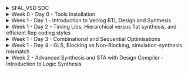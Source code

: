 
<details>
  <Summary> SFAL_VSD SOC</summary>

  This project is to create an SOC from specifications to netlist.
</details>
<details>
  <Summary> Week 0 - Day 0 - Tools Installation</summary>

  All the instructions for installation of required tools can be found here:
  - **SYSTEM CHECK**
    - 6GB RAM, 50 GB HDD
    - Ubuntu 20.04+
    - 4vCPU
    
  - **TOOL CHECK**
    - **Yosys**
      - $ sudo apt-get update
      - $ git clone https://github.com/YosysHQ/yosys.git
      - $ cd yosys
      - $ sudo apt install make (If make is not installed please install it) 
      - $ sudo apt-get install build-essential clang bison flex \
            libreadline-dev gawk tcl-dev libffi-dev git \
            graphviz xdot pkg-config python3 libboost-system-dev \
            libboost-python-dev libboost-filesystem-dev zlib1g-dev
      - $ make config-gcc
      - $ make 
      - $ sudo make install
      - ![Alt Text](images/yosys.jpg) 
    - **Iverilog** - Steps to install iverilog
      - sudo apt-get update
      - sudo apt-get install iverilog
      - ![Alt Text](images/iverilog.jpg)
    - **GTKWAVE** - Steps to install gtkwave
      - sudo apt-get update
      - sudo apt install gtkwave
      - ![Alt Text](images/gtkwave.jpg)

    - **ngspice** - After downloading the tarball from https://sourceforge.net/projects/ngspice/files/ to a local directory, unpack it using:
      - $ tar -zxvf ngspice-37.tar.gz
      - $ cd ngspice-37
      - $ mkdir release
      - $ cd release
      - $ ../configure  --with-x --with-readline=yes --disable-debug
      - $ make
      - $ sudo make install
    - **magic**
      - $ sudo apt-get install m4
      - $ sudo apt-get install tcsh
      - $ sudo apt-get install csh
      - $ sudo apt-get install libx11-dev
      - $ sudo apt-get install tcl-dev tk-dev
      - $ sudo apt-get install libcairo2-dev
      - $ sudo apt-get install mesa-common-dev libglu1-mesa-dev
      - $ sudo apt-get install libncurses-dev
      - git clone https://github.com/RTimothyEdwards/magic
      - cd magic
      - ./configure
      - make
      - make install

</details>

<details>
  <Summary> Week 1 - Day 1 - Introduction to Verilog RTL Design and Synthesis</summary>
  
  - **Introduction to iverilog testbench**
    - RTL Design adherence to the initial architecture specifications is checked by simulation of the design using a simulator tool. That simulator tool we are using here is iverilog.
    - Design is actual verilog/system verilog code with intended functionality. Has primary inputs and outputs in form of wires or logic/registers/memory elements.
    - Testbench is a set of stimulus applied with delays and initialisation to ensure that design meets functionality. Does not have any primary inputs or outputs.
    - Simulator looks for changes in the input signals, based on this, checks its influence on output signals.

  - **Labs using iverilog and gtkwave**
    - used iverilog to simulate design and testbench of good mux
    - used gtkwave to view the dumped "value change dump" or vcd file
    - learnt to use iverilog and gtkwave commands
    - saw the design and tb files
   
  - **Introduction to Yosys and Logic Synthesis**
    - used Yosys as the synthesizer tool, learnt what synthesis meant
    - learnt about yosys setup and verification flow, tb for netlist is same as that of rtl design
    - Learnt about rtl design, synthesis and its illustration, library cells, flavours of library cells
    - Also learnt about usage of faster versus slower cells, need wider transistors and why we need them

  - **Labs using Yosys and Sky103PDKs**
    - Synthesised good mux using yosys
    - OBSERVATION made: I saw only one type of library cell (constrasting to the video) and therefore my good mux design was synthesised using only that library cell
    - the library cell was sky130_fd_sc_hd__tt_025C_1v80.lib
    - good mux finally synthesised and the cells it inferred was just 1 2_1 mux cell since only one lib file was there.
    - **Commands used:**
      - read_liberty -lib lib/sky130_fd_sc_hd__tt_025C_1v80.lib
      - read_verilog verilog_files/good_mux.v
      - hierarchy -top good_mux
      - synth -top good_mux
      - abc -liberty lib/sky130_fd_sc_hd__tt_025C_1v80.lib
      - show
      - write_verilog -noattr synth_out.v
    - **Images for this lab**
      - ![Alt Text](images/Day1images/cell_selection_day1_vsd.jpg)
      - ![Alt Text](images/Day1images/faster_slowercells_day1_vsd.jpg)
      - ![Alt Text](images/Day1images/gate_flavor1_day1_vsd.jpg)
      - ![Alt Text](images/Day1images/gate_flavor2_day1_vsd.jpg)
      - ![Alt Text](images/Day1images/good,uxdesign_Day1_vsd.jpg)
      - ![Alt Text](images/Day1images/goodmuxtb_Day1_vsd.jpg)
      - ![Alt Text](images/Day1images/gtkwave1_Day1_vsd.jpg)
      - ![Alt Text](images/Day1images/installations_Day1_VSD.jpg)
      - ![Alt Text](images/Day1images/yosys_setupflow_day1_vsd.jpg)
      - ![Alt Text](images/Day1images/yosys_verificationflow_day1_vsd.jpg)
      - ![Alt Text](images/Day1images/iverilog1_Day1_vsd.jpg)
      - ![Alt Text](images/Day1images/libcells_day1_vsd.jpg)
      - ![Alt Text](images/Day1images/rtldesign_day1_vsd.jpg)
      - ![Alt Text](images/Day1images/simulator_flow_Day1_vsd.jpg)
      - ![Alt Text](images/Day1images/synthesis_day1_vsd.jpg)
      - ![Alt Text](images/Day1images/synthesis_illustration_day1_vsd.jpg)
      - ![Alt Text](images/Day1images/testbench_Day1_VSD.jpg)
      - ![Alt Text](images/Day1images/yosys_lab3_1_day1_vsd.jpg)
      - ![Alt Text](images/Day1images/yosys_lab3_2_day1_vsd.jpg)
      - ![Alt Text](images/Day1images/yosys_lab3_3_day1_vsd.jpg)
      - ![Alt Text](images/Day1images/yosys_lab3_4_day1_vsd.jpg)
      - ![Alt Text](images/Day1images/yosys_lab3_5_day1_show_vsd.jpg)
      - ![Alt Text](images/Day1images/yosys_lab3_6_day1_show_vsd.jpg)
      - ![Alt Text](images/Day1images/yosys_lab3_7_day1_netlist_vsd.jpg)
      - ![Alt Text](images/Day1images/yosys_lab3_day1_vsd.jpg)

</details>

<details>
  <Summary> Week 1 - Day 2 - Timing Libs, Hierarchical versus flat synthesis, and efficient flop coding styles</summary>

  - **Introduction to Timing Libs**
  - **Hierarchical Versus Flat Synthesis**
  - **Various Flop Coding Styles and Optimisations**
  - **Images for this lab**
    - ![Alt Text](images/Day2images/why_flops_Day2_VSD.jpg)
    - ![Alt Text](images/Day2images/why_flops2_Day2_VSD.jpg)
    - ![Alt Text](images/Day2images/why_flops1_Day2_VSD.jpg)
    - ![Alt Text](images/Day2images/libcell_day2_vsd.jpg)
    - ![Alt Text](images/Day2images/libcell1_Day2_vsd.jpg)
    - ![Alt Text](images/Day2images/libcell2_Day2_vsd.jpg)
    - ![Alt Text](images/Day2images/libcell3_Day2_vsd.jpg)
    - ![Alt Text](images/Day2images/hier_synth_Day2_vsd.jpg)
    - ![Alt Text](images/Day2images/hier_synth1_Day2_vsd.jpg)
    - ![Alt Text](images/Day2images/hier_synth2_Day2_vsd.jpg)
    - ![Alt Text](images/Day2images/hier_synth3_Day2_vsd.jpg)
    - ![Alt Text](images/Day2images/hier_synth4_flat_Day2_vsd.jpg)
    - ![Alt Text](images/Day2images/and2_0_lib_Day2_vsd.jpg)
    - ![Alt Text](images/Day2images/and2_2_lib_Day2_vsd.jpg)
    - ![Alt Text](images/Day2images/and2_4_lib_Day2_vsd.jpg)
    - ![Alt Text](images/Day2images/mul2_synth_1_Day2_vsd.jpg)
    - ![Alt Text](images/Day2images/mul2_synth_2_Day2_vsd.jpg)
    - ![Alt Text](images/Day2images/mul2_synth_Day2_vsd.jpg)
    - ![Alt Text](images/Day2images/mult8_synth1_Day2_vsd.jpg)
    - ![Alt Text](images/Day2images/mult8_synth_Day2_vsd.jpg)
    - ![Alt Text](images/Day2images/async_set_synth1_Day2_vsd.jpg)
    - ![Alt Text](images/Day2images/async_set_synth_2_Day2_vsd.jpg)
    - ![Alt Text](images/Day2images/async_set_synth_Day2_vsd.jpg)
    - ![Alt Text](images/Day2images/async_sync_rst_codingstyles1_Day2_vsd.jpg)
    - ![Alt Text](images/Day2images/async_sync_rst_codingstyles_Day2_vsd.jpg)
    - ![Alt Text](images/Day2images/asyncres_Day2_vsd.jpg)
    - ![Alt Text](images/Day2images/asyncres_synth_day2_vsd.jpg)
    - ![Alt Text](images/Day2images/asyncset_Day2_vsd.jpg)
    - ![Alt Text](images/Day2images/dff_asyncres_synth_show_Day2_vsd.jpg)
    - ![Alt Text](images/Day2images/pvt_concept_Day2_vsd.jpg)
    - ![Alt Text](images/Day2images/stackedpmosbad_Day2_vsd.jpg)
    - ![Alt Text](images/Day2images/submod1_1_Day2_vsd.jpg)
    - ![Alt Text](images/Day2images/submod1_2_Day2_vsd.jpg)
    - ![Alt Text](images/Day2images/submod1_Day2_vsd.jpg)
    - ![Alt Text](images/Day2images/syncres_Day2_vsd.jpg)
    - ![Alt Text](images/Day2images/syncres_synth1_Day2_vsd.jpg)
    - ![Alt Text](images/Day2images/syncres_synth2_Day2_vsd.jpg)
    - ![Alt Text](images/Day2images/synth_asyncres_day2_vsd.jpg) 
    
</details>  

<details>
  <Summary> Week 1 - Day 3 - Combinational and Sequential Optimisations</summary>

  - **Introduction to Optimisations**
  - **Combinational Logic Optimisations**
  - **Sequential Logic Optimisations**
  - **Sequential Logic Optimisations for unused outputs**
  - **Images for this lab**
    - ![Alt Text](images/Day3images/absorptionlaw_Day3_vsd.jpg)
    - ![Alt Text](images/Day3images/ddfconst12_Day3_vsd.jpg)
    - ![Alt Text](images/Day3images/dffconst12_Day3_vsd.jpg)
    - ![Alt Text](images/Day3images/dffconst1_sim_Day3_vsd.jpg)
    - ![Alt Text](images/Day3images/dffconst1_synth_Day3_vsd.jpg)
    - ![Alt Text](images/Day3images/dffconst2_Day3_vsd.jpg)
    - ![Alt Text](images/Day3images/dffconst2_sim_Day3_vsd.jpg)
    - ![Alt Text](images/Day3imagesdffconst3_Day3_vsd.jpg)
    - ![Alt Text](images/Day3images/dffconst3_sim_day3_vsd.jpg)
    - ![Alt Text](images/Day3images/dffconst3_synth_Day3_vsd.jpg)
    - ![Alt Text](images/Day3images/dffconst4_Day3_vsd.jpg)
    - ![Alt Text](images/Day3images/dffconst4_sim_Day3_vsd.jpg)
    - ![Alt Text](images/Day3images/dffconst4_synth_Day3_vsd.jpg)
    - ![Alt Text](images/Day3images/dffconst5_Day3_vsd.jpg)
    - ![Alt Text](images/Day3images/dffconst5_sim_Day3_vsd.jpg)
    - ![Alt Text](images/Day3images/dffconst5_synth_Day3_vsd.jpg)
    - ![Alt Text](images/Day3images/multiplemodule_opt2_Day3_vsd.jpg)
    - ![Alt Text](images/Day3images/multiplemodule_opt2_synth_Day3_vsd.jpg)
    - ![Alt Text](images/Day3images/multiplemodule_opt_Day3_vsd.jpg)
    - ![Alt Text](images/Day3images/multiplemodule_opt_synth_Day3_vsd.jpg)
    - ![Alt Text](images/Day3images/optchk4_Day3_vsd.jpg)
    - ![Alt Text](images/Day3images/optimisa_Day3_vsd.jpg)
    - ![Alt Text](images/Day3images/seq_optimisa_Day3_vsd.jpg)
    - ![Alt Text](images/Day3images/synth_optchk2_Day3_vsd.jpg)
    - ![Alt Text](images/Day3images/synth_optchk2_show_Day3_vsd.jpg)
    - ![Alt Text](images/Day3images/synth_optchk3_Day3_vsd.jpg)
    - ![Alt Text](images/Day3images/synth_optchk4_Day3_vsd.jpg)
    - ![Alt Text](images/Day3images/synth_optchk_Day3_vsd.jpg)
    - ![Alt Text](images/Day3images/synth_optchk_show_Day3_vsd.jpg)

</details> 

<details>
  <Summary> Week 1 - Day 4 - GLS, Blocking vs Non-Blocking, simulation-synthesis mismatch</summary>

  - **GLS, Synthesis-Simulation Mismatch, and Blocking vs Non-Blocking Statements**
    - Missing Sensitivity List
      - GLS introduction and flow with iverilog
      - ![Alt Text](images/Day4images/GLSiverilog_flow_Day4_vsd.jpg)
      - ![Alt Text](images/Day4images/GLSintro_Day4_vsd.jpg)
      - Simulator works mainly on activity - changes in signal values whereas synthesiser only sees functionality
      - therefore having a correct and complete sensitivity list for always blocks is necessary to avoid synthesis simulation mismatch
      - Eg of a mux, difference between always@(sel) and always@(*) is highlighted
      - ![Alt Text](images/Day4images/misssensitvity_synthsimmismatch_Day4_vsd.jpg)
    - Blocking and Non-Blocking statements
      - Caveat with blocking nonblocking statements are discussed
      - Example of aiming for a shift register is used
      - if blocking assignment is used it is seen as a single flop instead of two flops, this is wrong, as all statements are evaluated in order and assignment of rhs to lhs happens before moving on to next statement, giving wrong behaviour
      - ![Alt Text](images/Day4images/blockingstatementcaveat1_synthsimmismatch_Day4_vsd.jpg)
      - ![Alt Text](images/Day4images/blockingstatementcaveat2_synthsimmismatch_Day4_vsd.jpg)
      - So always use non blocking statement for sequential logic generation, as in non-blocking order of statements do not matter and all rhs is evaluated before all lhs.
      - ![Alt Text](images/Day4images/blockingstatementcaveat_synthsimmismatch_Day4_vsd.jpg)
  - **Labs on GLS and Synthesis-Simulation Mismatch**
    - Example of ternary operator based mux used
    - simulated, synthesised and got netlist, these are the results I got
    - ![Alt Text](images/Day4images/ternaryop_gls_lab_day4_vsd.jpg)
    - ![Alt Text](images/Day4images/ternaryop_gls_lab_realnetlist_day4_vsd.jpg)
    - but this was the expected netlist output
    - ![Alt Text](images/Day4images/ternaryop_gls_lab_expectednetlist_day4_vsd.jpg)
    - Ran to get GLS netlist next to get smae simulation result
    - ![Alt Text](images/Day4images/ternaryop_gls_lab_postglssim_day4_vsd.jpg)
    - Second example showed synthesis and simulation mismatch for bad mux
    - ![Alt Text](images/Day4images/badmuxsynthsim_mismatch_Day4_vsd.jpg)
    - **Commands used to get GLS**
      - iverilog my_lib/verilog_model/primitives.v my_lib/verilog_model/sky130_fd_sc_hd.v ternary_operator_netlist.v verilog_files/tb_ternary_operator_mux.v
      - ./a.out
      - gtkwave tb_ternary_operator_mux.vcd

  - **Labs on Synthesis-Simulation Mismatch for Blocking Statements**
    - exmaples of synthesis simulation mismatch for blocking statements here
    - ![Alt Text](images/Day4images/blockingcaveat_Day4_vsd.jpg)
    - ![Alt Text](images/Day4images/blcokingcaveatsynthsimmismatch_Day4_vsd.jpg)

</details> 

<details>
  <Summary> Week 2 - Advanced Synthesis and STA with Design Compiler - Introduction to Logic Synthesis </summary>

  - **Day1 - Lecture 1 - Introduction to the course**
    - **Common terminology used are**
    - Synopsys Design Constraints or SDC is commonly used in industry. It is based on tool command language or tcl.
    - We do a lab of using an imaginary library to invoke DC and see what happens - it is not able to read the yourlibrary.lib file.
    - So, we see that if we write the netlist, it is written in the form of gtech cells. Gtech in DC is the virtual library in DC's memory to understand the design.
    - Even after giving the sky130 library file, it gives same wrong output
    - So, what is missing is the two environment variables to be set to the target sky130 library ie the link_library and the target_library.
    - After that we need to set link library, here * represents all libraries loaded previously in DC's memory.
    - This, inclusing * is so that we don't override the existing loaded libraries in DC's memory, just append my new library to be considered into the DC's memory.
    - Now, it clearly shows linking and loading the design into DC's memory.
  - **Lecture 2 - Introduction to DC and tool**
    - **Lab 1 - Invoking DC Basic Setup**
      - DC tool basic setup was dicussed how to setup link library, target library, how the library file highlights different characteristics of the standard cell and technology.
    - **Lab 2 - Introduction to DDC GUI with Design Vision**
    - **Lab3 - DC Synopsys DC Setup**
      - ![Alt Text](images/Day5_DCDay1_images/yosys_lab3_1_day1_vsd.jpg)
      - ![Alt Text](images/Day5_DCDay1_images/yosys_lab3_2_day1_vsd.jpg)
      - ![Alt Text](images/Day5_DCDay1_images/yosys_lab3_3_day1_vsd.jpg)
      - ![Alt Text](images/Day5_DCDay1_images/yosys_lab3_4_day1_vsd.jpg)
      - ![Alt Text](images/Day5_DCDay1_images/yosys_lab3_5_day1_show_vsd.jpg)
      - ![Alt Text](images/Day5_DCDay1_images/yosys_lab3_6_day1_show_vsd.jpg)
      - ![Alt Text](images/Day5_DCDay1_images/yosys_lab3_7_day1_netlist_vsd.jpg)
      - ![Alt Text](images/Day5_DCDay1_images/yosys_lab3_day1_vsd.jpg)
  - **Lecture 3- TCL Quick Refresher**
    - Basic concepts of tcl, code basics etc were discussed.
    - **Lab4 - TCL Commands**
  - **Images for the above labs**
    - ![Alt Text](images/Day5_DCDay1_images/cell_selection_day1_vsd.jpg)
    - ![Alt Text](images/Day5_DCDay1_images/gtkwave1_Day1_vsd.jpg)

  - **Day 2 - Basics of STA**
    - **Lecture 4 - Intro to STA**
      - Basics of STA concepts were described and learnt in great detail, with examples and diagrams.
    - **Lecture 5 - What are Constraints**
      - Constraints are dicussed and transition time and output loads dicussed. Their impact on STA discussed.
    - **Lecture 6 - Input Trans and Output Load**
      - Basics were discussed how this affects setup and hold, operating frequency etc.
    - **Lab 5 - Timing dot libs**
      - Library files discussed.
      - ![Alt Text](images/Day6_DCDay2_images/vsd_DC_Day2_STA_lab5_img1.jpg)
      - ![Alt Text](images/Day6_DCDay2_images/vsd_DC_Day2_STA_lab5_img4.jpg)
      - ![Alt Text](images/Day6_DCDay2_images/vsd_DC_Day2_STA_lab5_img5.jpg)
      - ![Alt Text](images/Day6_DCDay2_images/vsd_DC_Day2_STA_lab5_img6.jpg)
    - **Lab 6 - Exploring dotlib P1**
      - dot lib P1
      - ![Alt Text](images/Day6_DCDay2_images/vsd_DC_Day2_STA_lab6_img1.jpg)
      - ![Alt Text](images/Day6_DCDay2_images/vsd_DC_Day2_STA_lab6_img2.jpg)
      - ![Alt Text](images/Day6_DCDay2_images/vsd_DC_Day2_STA_lab6_img4.jpg)
      - ![Alt Text](images/Day6_DCDay2_images/vsd_DC_Day2_STA_lab6_img5.jpg)
    - **Lab 7 - Exploring dotlib P2**
      - dot lib P2
      - ![Alt Text](images/Day6_DCDay2_images/vsd_DC_Day2_STA_lab7_img1.jpg)
      - ![Alt Text](images/Day6_DCDay2_images/vsd_DC_Day2_STA_lab7_img2.jpg)
      - ![Alt Text](images/Day6_DCDay2_images/vsd_DC_Day2_STA_lab7_img3.jpg)
      - ![Alt Text](images/Day6_DCDay2_images/vsd_DC_Day2_STA_lab7_img4.jpg)
      - ![Alt Text](images/Day6_DCDay2_images/vsd_DC_Day2_STA_lab7_img5.jpg)

  - **Day 3 - Advanced STA**
    - **Lecture 7 - SDC P1 Clock and Clock Tree Modelling - Uncertainity**
      - Basics of clock uncertainity like jitter and skew, and how it impacts clock integrity and timing closure.
      - ![Alt Text](images/Day7_DCDay3_images/vsd_DC_Day3_SDC_lec7_img1.jpg)
      - ![Alt Text](images/Day7_DCDay3_images/vsd_DC_Day3_SDC_lec7_img2.jpg)
      - ![Alt Text](images/Day7_DCDay3_images/vsd_DC_Day3_SDC_lec7_img3.jpg)
      - ![Alt Text](images/Day7_DCDay3_images/vsd_DC_Day3_SDC_lec7_img4.jpg)
      - ![Alt Text](images/Day7_DCDay3_images/vsd_DC_Day3_SDC_lec7_img5.jpg)
    - **Lecture 8 - SDC P2 IO Delays**
      - Discussion of input and output delay constraints
      - ![Alt Text](images/Day7_DCDay3_images/vsd_DC_Day3_SDC_lec8_img3.jpg)
      - ![Alt Text](images/Day7_DCDay3_images/vsd_DC_Day3_SDC_lec8_img4.jpg)
      - ![Alt Text](images/Day7_DCDay3_images/vsd_DC_Day3_SDC_lec8_img5.jpg)
      - ![Alt Text](images/Day7_DCDay3_images/vsd_DC_Day3_SDC_lec8_img6.jpg)
      - ![Alt Text](images/Day7_DCDay3_images/vsd_DC_Day3_SDC_lec8_img7.jpg)
      - ![Alt Text](images/Day7_DCDay3_images/vsd_DC_Day3_SDC_lec8_img8.jpg)
      - ![Alt Text](images/Day7_DCDay3_images/vsd_DC_Day3_SDC_lec8_img9.jpg)
    - **Lab 8 - Loading design- get_ports, get_nets, get_cells**
      - source the .synopsys_dc.setup file from home = > make sure link library and target_libarry are set properly
      - pwd is ../DC_WORKSHOP/verilog_files/
      - read_verilog lab8_circuit.v
      - check if it completed successfully
      - link
      - compile_ultra
      - design load, use of get_ports, get_nets, get_cells, hier or not, small tcl commands and scripts.
      - ![Alt Text](images/Day7_DCDay3_images/vsd_DC_Day3_SDC_lab8_img2.jpg)
      - ![Alt Text](images/Day7_DCDay3_images/vsd_DC_Day3_SDC_lab8_img3.jpg)
      - ![Alt Text](images/Day7_DCDay3_images/vsd_DC_Day3_SDC_lab8_img5.jpg)
      - ![Alt Text](images/Day7_DCDay3_images/vsd_DC_Day3_SDC_lab8_img6.jpg)
      - ![Alt Text](images/Day7_DCDay3_images/vsd_DC_Day3_SDC_lab8_img8.jpg)
    - **Lab 9 - get_pins, get_clocks, querying clocks**
      - learnt about get_pins, get_clocks, and querying if a pin is a clock or not
      - get diection and other get_attribute for pins and nets
      - learnt about get_attribute using clock versus clocks the difference between them
      - ![Alt Text](images/Day7_DCDay3_images/vsd_DC_Day3_SDC_lab9_img1.jpg)
    - **Lab 10 - create_clock_waveform**
      - learnt about creating clocks and learning the impact of various constraints
      - ![Alt Text](images/Day7_DCDay3_images/
    - **Lab 11 - Clock Network Modelling - Uncertainty, report_timing**
      - Modelling various factors of the network, like uncertainity
      - setting source and network latency
      - min and max delays translating into setup and hold times
      - ![Alt Text](images/Day7_DCDay3_images/
    - **Lab 12 - IO Delays**
      - Modelling for input output delays, min and max
      - transition delays being added to the constraints
      - All the commands below are the constraints used:
        - create_clock -name MYCLK -per 10 [get_ports clk];
        - set_clock_latency -source 2 [get_clocks MYCLK];
        - set_clock_latency 1 [get_clocks MYCLK];
        - set_clock_uncertainty -setup 0.5 [get_clocks MYCLK];
        - set_clock_uncertainty -hold 0.1 [get_clocks MYCLK];
        - set_input_delay -max 5 -clock [get_clocks MYCLK] [get_ports IN_A];
        - set_input_delay -max 5 -clock [get_clocks MYCLK] [get_ports IN_B];
        - set_input_delay -min 1 -clock [get_clocks MYCLK] [get_ports IN_A];
        - set_input_delay -min 1 -clock [get_clocks MYCLK] [get_ports IN_B];
        - set_input_transition -max 0.4 [get_ports IN_A];
        - set_input_transition -max 0.4 [get_ports IN_B];
        - set_input_transition -min 0.1 [get_ports IN_A];
        - set_input_transition -min 0.1 [get_ports IN_B];
        - create_generated_clock -name MYGEN_CLK -master MYCLK -source [get_ports clk] -div 1 [get_ports out_clk];
        - create_generated_clock -name MYGEN_DIV_CLK -master MYCLK -source [get_ports clk] -div 2 [get_ports out_div_clk]; 
        - set_output_delay -max 5 -clock [get_clocks MYGEN_CLK] [get_ports OUT_Y];
        - set_output_delay -min 1 -clock [get_clocks MYGEN_CLK] [get_ports OUT_Y];
        - set_load -max 0.4 [get_ports OUT_Y];
        - set_load -min 0.1 [get_ports OUT_Y];
      - ![Alt Text](images/Day7_DCDay3_images/vsd_DC_Day3_SDC_lab12_img10.jpg)
      - ![Alt Text](images/Day7_DCDay3_images/vsd_DC_Day3_SDC_lab12_img11.jpg)
      - ![Alt Text](images/Day7_DCDay3_images/vsd_DC_Day3_SDC_lab12_img12.jpg)
      - ![Alt Text](images/Day7_DCDay3_images/vsd_DC_Day3_SDC_lab12_img13.jpg)
       
    - **Lec9 - Generated clocks**
      - learnt about how generated clocks workout in designs
     
    - **Lab13 - Lab for generated clocks**
      - ![Alt Text](images/Day7_DCDay3_images/vsd_DC_Day3_SDC_lab13_img3.jpg)
      - ![Alt Text](images/Day7_DCDay3_images/vsd_DC_Day3_SDC_lab13_img4.jpg)
      - ![Alt Text](images/Day7_DCDay3_images/vsd_DC_Day3_SDC_lab13_img5.jpg)
     
    - **Lec10 - virtual clock, max latency and rise/fall IO delays**
      - Learnt about virtual clocks max latency and rise and fall how they affect final reporting of timing, slack paths etc
      - ![Alt Text](images/Day7_DCDay3_images/vsd_DC_Day3_SDC_lec10_img7.jpg)
     
    - **Lab15 - Set max latency Part 1**
      - ![Alt Text](images/Day7_DCDay3_images/vsd_DC_Day3_SDC_lab15_img.JPG)
      - ![Alt Text](images/Day7_DCDay3_images/vsd_DC_Day3_SDC_lab15_img1.jpg)
      - ![Alt Text](images/Day7_DCDay3_images/vsd_DC_Day3_SDC_lab15_img2.jpg)
      - ![Alt Text](images/Day7_DCDay3_images/vsd_DC_Day3_SDC_lab15_img3.jpg)
      - ![Alt Text](images/Day7_DCDay3_images/vsd_DC_Day3_SDC_lab15_img4.jpg)
      - ![Alt Text](images/Day7_DCDay3_images/vsd_DC_Day3_SDC_lab15_img5.JPG)
      - ![Alt Text](images/Day7_DCDay3_images/vsd_DC_Day3_SDC_lab15_img8.JPG)
      - ![Alt Text](images/Day7_DCDay3_images/vsd_DC_Day3_SDC_lab15_img9.jpg)
      - ![Alt Text](images/Day7_DCDay3_images/vsd_DC_Day3_SDC_lab15_img10.JPG)
      - ![Alt Text](images/Day7_DCDay3_images/vsd_DC_Day3_SDC_lab15_img11.jpg)
    - **Lab15 - virtual clk Part 2**
      - ![Alt Text](images/Day7_DCDay3_images/vsd_DC_Day3_SDC_lab15_img12.jpg)
      - ![Alt Text](images/Day7_DCDay3_images/vsd_DC_Day3_SDC_lab15_img13.jpg)
      - ![Alt Text](images/Day7_DCDay3_images/vsd_DC_Day3_SDC_lab15_img14.jpg)
  - **Day4 - Optimizations**
    - **Lec11 - Combinational Optimizations**
      - optimizations like constant
      - ![Alt Text](images/Day8_DCDay4_images/vsd_DC_Day3_SDC_lec11_img5.jpg)
      - ![Alt Text](images/Day8_DCDay4_images/vsd_DC_Day3_SDC_lec11_img6.jpg)
    - **Lec12 - Sequential Optimizations**
      - optimizations involing sequential elements
    - **Lab16 - Combinational Optimizations Part 1**
      - ![Alt Text](images/Day8_DCDay4_images/vsd_DC_Day4_SDC_lab16_img1.jpg)
      - ![Alt Text](images/Day8_DCDay4_images/vsd_DC_Day4_SDC_lab16_img2.jpg)
      - ![Alt Text](images/Day8_DCDay4_images/vsd_DC_Day4_SDC_lab16_img3.jpg)
      - ![Alt Text](images/Day8_DCDay4_images/vsd_DC_Day4_SDC_lab16_img4.jpg)
    - **Lab16 - Resource Sharing Optimizations Part2**
      - ![Alt Text](images/Day8_DCDay4_images/vsd_DC_Day4_SDC_lab16_img7.jpg)
      - ![Alt Text](images/Day8_DCDay4_images/vsd_DC_Day4_SDC_lab16_img8.jpg)
      - ![Alt Text](images/Day8_DCDay4_images/vsd_DC_Day4_SDC_lab16_img9.jpg)
      - ![Alt Text](images/Day8_DCDay4_images/vsd_DC_Day4_SDC_lab16_img10.jpg)
      - ![Alt Text](images/Day8_DCDay4_images/vsd_DC_Day4_SDC_lab16_img11.jpg)
      - ![Alt Text](images/Day8_DCDay4_images/vsd_DC_Day4_SDC_lab16_img12.jpg)
      - ![Alt Text](images/Day8_DCDay4_images/vsd_DC_Day4_SDC_lab16_img13.jpg)
    - **Lab17 - Sequential Optimizations**
      - ![Alt Text](images/Day8_DCDay4_images/vsd_DC_Day4_SDC_lab17_img10.jpg)
      - ![Alt Text](images/Day8_DCDay4_images/vsd_DC_Day4_SDC_lab17_img2.jpg)
      - ![Alt Text](images/Day8_DCDay4_images/vsd_DC_Day4_SDC_lab17_img4.jpg)
      - ![Alt Text](images/Day8_DCDay4_images/vsd_DC_Day4_SDC_lab17_img6.jpg)
      - ![Alt Text](images/Day8_DCDay4_images/vsd_DC_Day4_SDC_lab17_img7.jpg)
      - ![Alt Text](images/Day8_DCDay4_images/vsd_DC_Day4_SDC_lab17_img8.jpg)
      - ![Alt Text](images/Day8_DCDay4_images/vsd_DC_Day4_SDC_lab17_img9.jpg)
    - **Lec13 - Special optimizations**
      - ![Alt Text](images/Day8_DCDay4_images/vsd_DC_Day3_SDC_lec13_img3.jpg)
      - ![Alt Text](images/Day8_DCDay4_images/vsd_DC_Day3_SDC_lec13_img4.jpg)
      - ![Alt Text](images/Day8_DCDay4_images/vsd_DC_Day3_SDC_lec13_img5.jpg)
      - ![Alt Text](images/Day8_DCDay4_images/vsd_DC_Day3_SDC_lec13_img6.JPG)
      - ![Alt Text](images/Day8_DCDay4_images/vsd_DC_Day3_SDC_lec13_img7.JPG)
      - ![Alt Text](images/Day8_DCDay4_images/vsd_DC_Day3_SDC_lec13_img8.JPG)
      - ![Alt Text](images/Day8_DCDay4_images/vsd_DC_Day3_SDC_lec13_img9.JPG)
    - **Lec14 - How Paths are timed MCP**
      - ![Alt Text](images/Day8_DCDay4_images/vsd_DC_Day3_SDC_lec14_img1.JPG)
      - ![Alt Text](images/Day8_DCDay4_images/vsd_DC_Day3_SDC_lec14_img2.JPG)
      - ![Alt Text](images/Day8_DCDay4_images/vsd_DC_Day3_SDC_lec14_img3.JPG)
      - ![Alt Text](images/Day8_DCDay4_images/vsd_DC_Day3_SDC_lec14_img4.JPG)
      - ![Alt Text](images/Day8_DCDay4_images/vsd_DC_Day3_SDC_lec14_img5.JPG)
      - ![Alt Text](images/Day8_DCDay4_images/vsd_DC_Day3_SDC_lec14_img6.JPG)
    - **Lab18 - Boundary Optimmizations**
      - ![Alt Text](images/Day8_DCDay4_images/vsd_DC_Day4_SDC_lab18_img1.jpg)
      - ![Alt Text](images/Day8_DCDay4_images/vsd_DC_Day4_SDC_lab18_img2.jpg)
      - ![Alt Text](images/Day8_DCDay4_images/vsd_DC_Day4_SDC_lab18_img3.jpg)
      - ![Alt Text](images/Day8_DCDay4_images/vsd_DC_Day4_SDC_lab18_img4.jpg)
      - ![Alt Text](images/Day8_DCDay4_images/vsd_DC_Day4_SDC_lab18_img5.jpg)
      - ![Alt Text](images/Day8_DCDay4_images/vsd_DC_Day4_SDC_lab18_img6.jpg)
      - ![Alt Text](images/Day8_DCDay4_images/vsd_DC_Day4_SDC_lab18_img7.jpg)
    - **Lab19 - Register Retiming**
      - ![Alt Text](images/Day8_DCDay4_images/vsd_DC_Day4_SDC_lab19_img3.jpg)
      - ![Alt Text](images/Day8_DCDay4_images/vsd_DC_Day4_SDC_lab19_img4.jpg)
      - ![Alt Text](images/Day8_DCDay4_images/vsd_DC_Day4_SDC_lab19_img5.jpg)
      - ![Alt Text](images/Day8_DCDay4_images/vsd_DC_Day4_SDC_lab19_img6.jpg)
    - **Lab20 - Isolating Output Ports**
      - ![Alt Text](images/Day8_DCDay4_images/vsd_DC_Day4_SDC_lab20_img1.jpg)
      - ![Alt Text](images/Day8_DCDay4_images/vsd_DC_Day4_SDC_lab20_img2.jpg)
      - ![Alt Text](images/Day8_DCDay4_images/vsd_DC_Day4_SDC_lab20_img3.jpg)
      - ![Alt Text](images/Day8_DCDay4_images/vsd_DC_Day4_SDC_lab20_img4.jpg)
      - ![Alt Text](images/Day8_DCDay4_images/vsd_DC_Day4_SDC_lab20_img5.jpg)
      - ![Alt Text](images/Day8_DCDay4_images/vsd_DC_Day4_SDC_lab20_img6.jpg)
    - **Lab21 - Multicycle Path**
      - ![Alt Text](images/Day8_DCDay4_images/vsd_DC_Day4_SDC_lab21_img1.jpg)
      - ![Alt Text](images/Day8_DCDay4_images/vsd_DC_Day4_SDC_lab21_img10.jpg)
      - ![Alt Text](images/Day8_DCDay4_images/vsd_DC_Day4_SDC_lab21_img11.jpg)
      - ![Alt Text](images/Day8_DCDay4_images/vsd_DC_Day4_SDC_lab21_img12.jpg)
      - ![Alt Text](images/Day8_DCDay4_images/vsd_DC_Day4_SDC_lab21_img13.jpg)
      - ![Alt Text](images/Day8_DCDay4_images/vsd_DC_Day4_SDC_lab21_img2.jpg)
      - ![Alt Text](images/Day8_DCDay4_images/vsd_DC_Day4_SDC_lab21_img3.jpg)
      - ![Alt Text](images/Day8_DCDay4_images/vsd_DC_Day4_SDC_lab21_img4.jpg)
      - ![Alt Text](images/Day8_DCDay4_images/vsd_DC_Day4_SDC_lab21_img5.jpg)
      - ![Alt Text](images/Day8_DCDay4_images/vsd_DC_Day4_SDC_lab21_img6.jpg)
      - ![Alt Text](images/Day8_DCDay4_images/vsd_DC_Day4_SDC_lab21_img7.jpg)
      - ![Alt Text](images/Day8_DCDay4_images/vsd_DC_Day4_SDC_lab21_img8.jpg)
      - ![Alt Text](images/Day8_DCDay4_images/vsd_DC_Day4_SDC_lab21_img9.jpg)
  - **Day5 - Quality Checks**
    - **Lecture Report Timing**
      - Learnt about report_timing commands and -max_paths2 and nworst
      - difference between them
      - ![Alt Text](images/Day9_DCDay5_images/vsd_DC_Day3_SDC_lec15_img1.JPG)
      - ![Alt Text](images/Day9_DCDay5_images/vsd_DC_Day3_SDC_lec15_img2.JPG)
    - **Lab - Report Timing**
      - ![Alt Text](images/Day9_DCDay5_images/vsd_DC_Day4_SDC_lab22_img1.jpg)
      - ![Alt Text](images/Day9_DCDay5_images/vsd_DC_Day4_SDC_lab22_img10.jpg)
      - ![Alt Text](images/Day9_DCDay5_images/vsd_DC_Day4_SDC_lab22_img11.jpg)
      - ![Alt Text](images/Day9_DCDay5_images/vsd_DC_Day4_SDC_lab22_img2.jpg)
      - ![Alt Text](images/Day9_DCDay5_images/vsd_DC_Day4_SDC_lab22_img3.jpg)
      - ![Alt Text](images/Day9_DCDay5_images/vsd_DC_Day4_SDC_lab22_img4.jpg)
      - ![Alt Text](images/Day9_DCDay5_images/vsd_DC_Day4_SDC_lab22_img5.jpg)
      - ![Alt Text](images/Day9_DCDay5_images/vsd_DC_Day4_SDC_lab22_img6.jpg)
      - ![Alt Text](images/Day9_DCDay5_images/vsd_DC_Day4_SDC_lab22_img7.jpg)
      - ![Alt Text](images/Day9_DCDay5_images/vsd_DC_Day4_SDC_lab22_img8.jpg)
      - ![Alt Text](images/Day9_DCDay5_images/vsd_DC_Day4_SDC_lab22_img9.jpg)
    - **Lab - Check Timing, check design and max_capacitance**
      - ![Alt Text](images/Day9_DCDay5_images/vsd_DC_Day4_SDC_lab23_img1.jpg)
      - ![Alt Text](images/Day9_DCDay5_images/vsd_DC_Day4_SDC_lab23_img2.jpg)
      - ![Alt Text](images/Day9_DCDay5_images/vsd_DC_Day4_SDC_lab23_img3.jpg)
      - ![Alt Text](images/Day9_DCDay5_images/vsd_DC_Day4_SDC_lab23_img4.jpg)
      - ![Alt Text](images/Day9_DCDay5_images/vsd_DC_Day4_SDC_lab23_img5.jpg)
      - ![Alt Text](images/Day9_DCDay5_images/vsd_DC_Day4_SDC_lab23_img6.jpg)
      - ![Alt Text](images/Day9_DCDay5_images/vsd_DC_Day4_SDC_lab23_img7.jpg)
      - ![Alt Text](images/Day9_DCDay5_images/vsd_DC_Day4_SDC_lab23_img8.jpg)
      - ![Alt Text](images/Day9_DCDay5_images/vsd_DC_Day4_SDC_lab23_img9.jpg)
      - ![Alt Text](images/Day9_DCDay5_images/vsd_DC_Day4_SDC_lab23_img10.jpg)
      - ![Alt Text](images/Day9_DCDay5_images/vsd_DC_Day4_SDC_lab23_img11.jpg)
      - ![Alt Text](images/Day9_DCDay5_images/vsd_DC_Day4_SDC_lab23_img12.jpg)
      - ![Alt Text](images/Day9_DCDay5_images/vsd_DC_Day4_SDC_lab23_img13.jpg)
      - ![Alt Text](images/Day9_DCDay5_images/vsd_DC_Day4_SDC_lab23_img14.jpg)
      - ![Alt Text](images/Day9_DCDay5_images/vsd_DC_Day4_SDC_lab23_img15.jpg)
      - ![Alt Text](images/Day9_DCDay5_images/vsd_DC_Day4_SDC_lab23_img16.jpg)
      - ![Alt Text](images/Day9_DCDay5_images/vsd_DC_Day4_SDC_lab23_img17.jpg)
      - ![Alt Text](images/Day9_DCDay5_images/vsd_DC_Day4_SDC_lab23_img18.jpg)
      - ![Alt Text](images/Day9_DCDay5_images/vsd_DC_Day4_SDC_lab23_img19.jpg)
      - ![Alt Text](images/Day9_DCDay5_images/vsd_DC_Day4_SDC_lab23_img20.jpg)
      - ![Alt Text](images/Day9_DCDay5_images/vsd_DC_Day4_SDC_lab23_img21.jpg)
      - ![Alt Text](images/Day9_DCDay5_images/vsd_DC_Day4_SDC_lab23_img22.jpg)
      - ![Alt Text](images/Day9_DCDay5_images/vsd_DC_Day4_SDC_lab23_img23.jpg)
      - ![Alt Text](images/Day9_DCDay5_images/vsd_DC_Day4_SDC_lab23_img24.jpg)
      - ![Alt Text](images/Day9_DCDay5_images/vsd_DC_Day4_SDC_lab23_img25.jpg)

</details>


